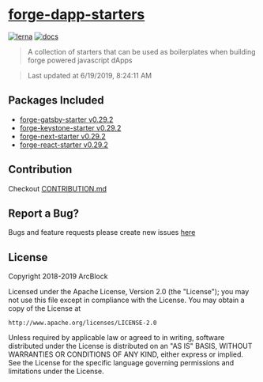 # [forge-dapp-starters](https://github.com/ArcBlock/forge-dapp-starters)

[![lerna](https://img.shields.io/badge/maintained%20with-lerna-cc00ff.svg)](https://lernajs.io/)
[![docs](https://img.shields.io/badge/powered%20by-arcblock-green.svg)](https://docs.arcblock.io)

> A collection of starters that can be used as boilerplates when building forge powered javascript dApps


> Last updated at 6/19/2019, 8:24:11 AM

## Packages Included

- [forge-gatsby-starter v0.29.2](./packages/forge-gatsby-starter)
- [forge-keystone-starter v0.29.2](./packages/forge-keystone-starter)
- [forge-next-starter v0.29.2](./packages/forge-next-starter)
- [forge-react-starter v0.29.2](./packages/forge-react-starter)

## Contribution

Checkout [CONTRIBUTION.md](./CONTRIBUTION.md)

## Report a Bug?

Bugs and feature requests please create new issues [here](https://github.com/ArcBlock/forge-dapp-starters/issues)

## License

Copyright 2018-2019 ArcBlock

Licensed under the Apache License, Version 2.0 (the "License");
you may not use this file except in compliance with the License.
You may obtain a copy of the License at

    http://www.apache.org/licenses/LICENSE-2.0

Unless required by applicable law or agreed to in writing, software
distributed under the License is distributed on an "AS IS" BASIS,
WITHOUT WARRANTIES OR CONDITIONS OF ANY KIND, either express or implied.
See the License for the specific language governing permissions and
limitations under the License.
